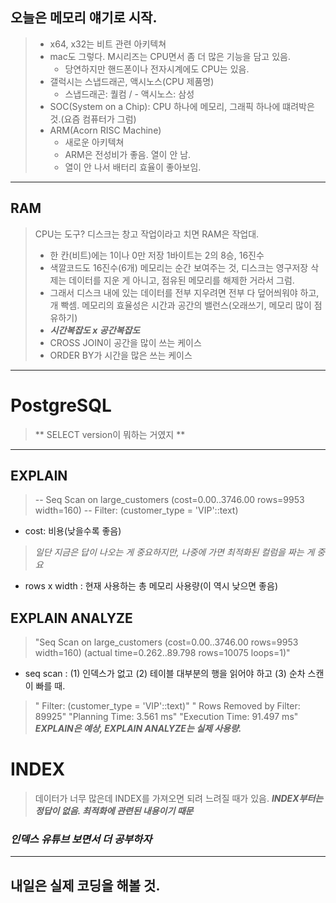 ## 오늘은 메모리 얘기로 시작.
>   - x64, x32는 비트 관련 아키텍쳐
>   - mac도 그렇다. M시리즈는 CPU면서 좀 더 많은 기능을 담고 있음.
>       - 당연하지만 핸드폰이나 전자시계에도 CPU는 있음.
>   - 갤럭시는 스냅드래곤, 액시노스(CPU 제품명)
>       - 스냅드래곤: 퀄컴 / - 액시노스: 삼성
>   - SOC(System on a Chip): CPU 하나에 메모리, 그래픽 하나에 떄려박은 것.(요즘 컴퓨터가 그럼)
>   - ARM(Acorn RISC Machine)
>       - 새로운 아키텍쳐
>       - ARM은 전성비가 좋음. 열이 안 남.
>       - 열이 안 나서 배터리 효율이 좋아보임.
---
## RAM
> CPU는 도구? 디스크는 창고
> 작업이라고 치면 RAM은 작업대.
>   - 한 칸(비트)에는 1이나 0만 저장
> 1바이트는 2의 8승, 16진수
>   - 색깔코드도 16진수(6개)
> 메모리는 순간 보여주는 것, 디스크는 영구저장
> 삭제는 데이터를 지운 게 아니고, 점유된 메모리를 해제한 거라서 그럼.
>   - 그래서 디스크 내에 있는 데이터를 전부 지우려면 전부 다 덮어씌워야 하고, 개 빡셈.
> 메모리의 효율성은 시간과 공간의 밸런스(오래쓰기, 메모리 많이 점유하기)
>   - ***시간복잡도 x 공간복잡도***
>   - CROSS JOIN이 공간을 많이 쓰는 케이스
>   - ORDER BY가 시간을 많은 쓰는 케이스

---
# PostgreSQL
> ** SELECT version이 뭐하는 거였지 **
---
## EXPLAIN
> -- Seq Scan on large_customers  (cost=0.00..3746.00 rows=9953 width=160)
> -- Filter: (customer_type = 'VIP'::text)
- cost: 비용(낮을수록 좋음)
> *일단 지금은 답이 나오는 게 중요하지만, 나중에 가면 최적화된 컬럼을 짜는 게 중요*
- rows x width : 현재 사용하는 총 메모리 사용량(이 역시 낮으면 좋음)

## EXPLAIN ANALYZE
> "Seq Scan on large_customers  (cost=0.00..3746.00 rows=9953 width=160) (actual time=0.262..89.798 rows=10075 loops=1)"
- seq scan :
    (1) 인덱스가 없고
    (2) 테이블 대부분의 행을 읽어야 하고
    (3) 순차 스캔이 빠를 때.
> "  Filter: (customer_type = 'VIP'::text)"
> "  Rows Removed by Filter: 89925"
> "Planning Time: 3.561 ms"
> "Execution Time: 91.497 ms"
> ***EXPLAIN은 예상, EXPLAIN ANALYZE는 실제 사용량.***

# INDEX
> 데이터가 너무 많은데 INDEX를 가져오면 되려 느려질 때가 있음.
> ***INDEX부터는 정답이 없음. 최적화에 관련된 내용이기 때문***
### ***인덱스 유튜브 보면서 더 공부하자***
---
## 내일은 실제 코딩을 해볼 것.